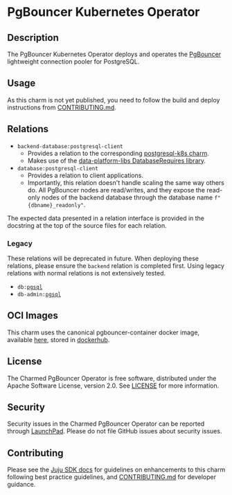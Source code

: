 # PgBouncer Kubernetes Operator

## Description

The PgBouncer Kubernetes Operator deploys and operates the [PgBouncer](https://www.pgbouncer.org) lightweight connection pooler for PostgreSQL.

## Usage

As this charm is not yet published, you need to follow the build and deploy instructions from [CONTRIBUTING.md](https://github.com/canonical/pgbouncer-k8s-operator/CONTRIBUTING.md).

## Relations

- `backend-database:postgresql-client`
  - Provides a relation to the corresponding [postgresql-k8s charm](https://github.com/canonical/postgresql-k8s-operator).
  - Makes use of the [data-platform-libs DatabaseRequires library](https://github.com/canonical/data-platform-libs/blob/main/lib/charms/data_platform_libs/v0/database_provides.py).
- `database:postgresql-client`
  - Provides a relation to client applications.
  - Importantly, this relation doesn't handle scaling the same way others do. All PgBouncer nodes are read/writes, and they expose the read-only nodes of the backend database through the database name `f"{dbname}_readonly"`.

The expected data presented in a relation interface is provided in the docstring at the top of the source files for each relation.

### Legacy

These relations will be deprecated in future. When deploying these relations, please ensure the `backend` relation is completed first. Using legacy relations with normal relations is not extensively tested.

- `db:`[`pgsql`](https://github.com/canonical/ops-lib-pgsql/)
- `db-admin:`[`pgsql`](https://github.com/canonical/ops-lib-pgsql/)

## OCI Images

This charm uses the canonical pgbouncer-container docker image, available [here](https://code.launchpad.net/~data-platform/+git/pgbouncer), stored in [dockerhub](https://hub.docker.com/r/dataplatformoci/pgbouncer).

## License

The Charmed PgBouncer Operator is free software, distributed under the Apache Software License, version 2.0. See [LICENSE](https://github.com/canonical/pgbouncer-k8s-operator/blob/main/LICENSE) for more information.

## Security

Security issues in the Charmed PgBouncer Operator can be reported through [LaunchPad](https://wiki.ubuntu.com/DebuggingSecurity#How%20to%20File). Please do not file GitHub issues about security issues.

## Contributing

Please see the [Juju SDK docs](https://juju.is/docs/sdk) for guidelines
on enhancements to this charm following best practice guidelines, and
[CONTRIBUTING.md](https://github.com/canonical/pgbouncer-k8s-operator/CONTRIBUTING.md) for developer guidance.
